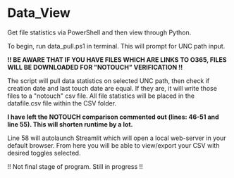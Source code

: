# Data_View
Get file statistics via PowerShell and then view through Python.

To begin, run data_pull.ps1 in terminal. This will prompt for UNC path input. 

**!! BE AWARE THAT IF YOU HAVE FILES WHICH ARE LINKS TO O365, FILES WILL BE DOWNLOADED FOR "NOTOUCH" VERIFICATION !!**

The script will pull data statistics on selected UNC path, then check if creation date and last touch date are equal. If they are, it will write those files to a "notouch" csv file.
All file statistics will be placed in the datafile.csv file within the CSV folder.

**I have left the NOTOUCH comparison commented out (lines: 46-51 and line 55). This will shorten runtime by a lot.** 

Line 58 will autolaunch Streamlit which will open a local web-server in your default browser. From here you will be able to view/export your CSV with desired toggles selected.

!! Not final stage of program. Still in progress !!

